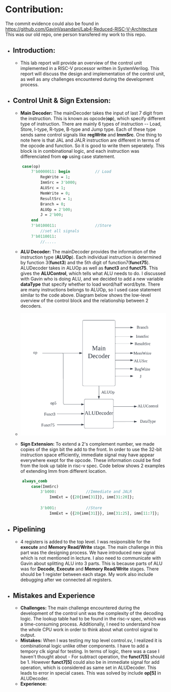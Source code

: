 # Contribution:

The commit evidence could also be found in https://github.com/GavinVasandani/Lab4-Reduced-RISC-V-Architecture
This was our old repo, one person transfered my work to this repo.
- ## Introduction:
    - This lab report will provide an overview of the control unit implemented in a RISC-V processor written in SystemVerilog. This report will discuss the design and implementation of the control unit, as well as any challenges encountered during the development process.

- ## Control Unit & Sign Extension:
    - **Main Decoder:** The mainDecoder takes the input of last 7 digit from the instruction. This is known as opcode(**op**), which specify different type of instruction. There are mainly 6 types of instruction -- Load, Store, I-type, R-type, B-type and Jump type. Each of these type sends same control signals like **regWrite** and **ImmSrc**. One thing to note here is that JAL and JALR instruction are different in terms of the opcode and function. So it is good to write them seperately. This block is in combinational logic, and each instruction was differenciated from **op** using case statement.
    ```systemverilog
        case(op)
            7'b0000011: begin           // Load
                RegWrite = 1;
                ImmSrc = 3'b000;
                ALUSrc = 1;
                MemWrite = 0;
                ResultSrc = 1;
                Branch = 0;
                ALUOp = 2'b00;
                J = 2'b00;
            end
            7'b0100011:                 //Store
                //set all signals
            7'b0110011:
                //.....

    ```


    - **ALU Decoder:** The mainDecoder provides the information of the instruction type (**ALUOp**).  Each individual instruction is determined by function 3(**funct3**) and the 5th digit of function7(**funct75**). ALUDecoder takes in ALUOp as well as **funct3** and **funct75**. This gives the **ALUControl**, which tells what ALU needs to do. I discussed with Gavin who is doing ALU, and we decided to add a new variable **dataType** that specify whether to load word/half word/byte. There are many instructions belongs to ALUOp, so I used case statement similar to the code above. Diagram below shows the low-level overview of the control block and the relationship between 2 decoders.
    
    - ![Control Block](../images-logbook/ControlBlock.png)

    - **Sign Extension:** To extend a 2's complement number, we made copies of the sign bit the add to the front. In order to use the 32-bit instruction space efficiently, immediate signal may have appear everywhere exept for the opcode. These information could be find from the look up table in risc-v spec. Code below shows 2 examples of extending Imm from different location.
    ```systemverilog
        always_comb 
            case(ImmSrc)
                3'b000:             //Immediate and JALR
                    ImmExt = {{20{imm[31]}}, imm[31:20]};
                
                3'b001:             //Store
                    ImmExt = {{20{imm[31]}}, imm[31:25], imm[11:7]};

    ```


- ## Pipelining
    - 4 registers is added to the top level. I was resiponsible for the **execute** and **Memory Read/Write** stage. The main challenge in this part was the designing process. We have introduced new signal which is not mentioned in lecture. I also need to communicate with Gavin about splitting ALU into 3 parts. This is because parts of ALU was for **Decode**, **Execute** and **Memory Read/Write** stages. There should be 1 register between each stage. My work also include debugging after we connected all registers.

- ## Mistakes and Experience
    - **Challenges:** The main challenge encountered during the development of the control unit was the complexity of the decoding logic. The lookup table had to be found in the risc-v spec, which was a time-consuming process. Additionally, I need to understand how the whole CPU work in order to think about what control signal to output. 
    - **Mistakes:** When I was testing my top level control.sv, I realized it is combinational logic unlike other components. I have to add a tempory clk signal for testing. In terms of logic, there was a case I haven't thought about - For subtract operation, the **funct7[5]** should be 1. However **funct7[5]** could also be in immediate signal for add operation, which is considered as same set in ALUDecoder. This leads to error in special cases. This was solved by include **op[5]** in ALUDecoder.
    - **Experience:** 